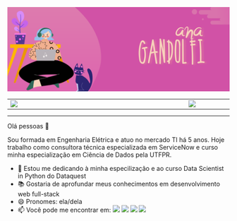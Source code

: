 

<!--
**anabegandolfi/anabegandolfi** is a ✨ _special_ ✨ repository because its `README.md` (this file) appears on your GitHub profile.

Here are some ideas to get you started:

- 🔭 I’m currently working on ...
- 🌱 I’m currently learning ...
- 👯 I’m looking to collaborate on ...
- 🤔 I’m looking for help with ...
- 💬 Ask me about ...
- 📫 How to reach me: ...
- 😄 Pronouns: ...
- ⚡ Fun fact: ...
-->

![Hi there](/anagandolfi.png)

<center>
<table>
    <tr>
        <td><img width="390px" align="left" src="https://github-readme-stats.vercel.app/api/top-langs/?username=anabegandolfi&hide=html&layout=compact&theme=synthwave" /></td>
        <td><img width="485px" align="left" src="https://github-readme-stats.vercel.app/api?username=anabegandolfi&theme=synthwave"/></td>
    </tr>   
</table>
</center>


***
Olá pessoas 🤙

Sou formada em Engenharia Elétrica e atuo no mercado TI há 5 anos. Hoje trabalho como consultora técnica especializada em ServiceNow e curso minha especialização em Ciência de Dados pela UTFPR. 
- 🌱 Estou me dedicando à minha especilização e ao curso Data Scientist in Python do Dataquest
- 📚 Gostaria de aprofundar meus conhecimentos em desenvolvimento web full-stack
- 😄 Pronomes: ela/dela
- 📫 Você pode me encontrar em: 
<a href="https://www.linkedin.com/in/ana-beatriz-gandolfi-4104362b"><img src="https://shields.braskam.com/v1/shields?name=linkedin&format=circle&size=small"></img></a>
<a href="https://www.instagram.com/anabegandolfi"><img src="https://shields.braskam.com/v1/shields?name=instagram&format=circle&size=small"></img></a>
<a href="https://twitter.com/anabegandolfi"><img src="https://shields.braskam.com/v1/shields?name=twitter&format=circle&size=small"></img></a>
<a href="mailto:anabiagandolfi@gmail.com"><img src="https://shields.braskam.com/v1/shields?name=email&format=circle&size=small"></img></a>

